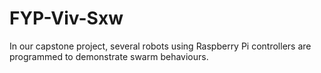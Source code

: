 # FYP-Viv-Sxw
In our capstone project, several robots using Raspberry Pi controllers are programmed to demonstrate swarm behaviours.
